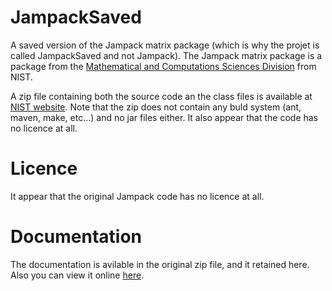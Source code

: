 # JampackSaved
A saved version of the Jampack matrix package (which is why the projet is called JampackSaved and not Jampack). The Jampack matrix package is a package from the [Mathematical and Computations Sciences Division](https://www.nist.gov/itl/math) from NIST. 

A zip file containing both the source code an the class files is available at [NIST website](https://math.nist.gov/pub/Jampack/Jampack/AboutJampack.html). Note that the zip does not contain any buld system (ant, maven, make, etc...) and no jar files either. It also appear that the code has no licence at all.

# Licence
It appear that the original Jampack code has no licence at all.

# Documentation
The documentation is avilable in the original zip file, and it retained here. Also you can view it online [here](https://math.nist.gov/pub/Jampack/Jampack/Doc/00_Manual.html#mancont).
